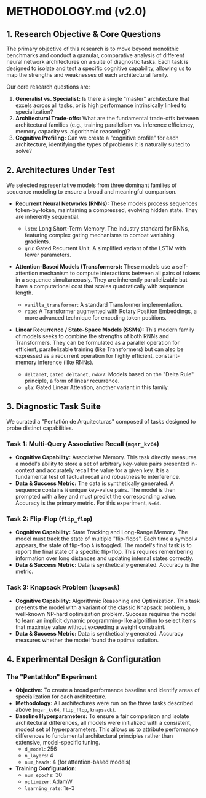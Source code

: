 # METHODOLOGY.md (v2.0)

## 1. Research Objective & Core Questions

The primary objective of this research is to move beyond monolithic benchmarks and conduct a granular, comparative analysis of different neural network architectures on a suite of diagnostic tasks. Each task is designed to isolate and test a specific cognitive capability, allowing us to map the strengths and weaknesses of each architectural family.

Our core research questions are:
1.  **Generalist vs. Specialist:** Is there a single "master" architecture that excels across all tasks, or is high performance intrinsically linked to specialization?
2.  **Architectural Trade-offs:** What are the fundamental trade-offs between architectural families (e.g., training parallelism vs. inference efficiency, memory capacity vs. algorithmic reasoning)?
3.  **Cognitive Profiling:** Can we create a "cognitive profile" for each architecture, identifying the types of problems it is naturally suited to solve?

## 2. Architectures Under Test

We selected representative models from three dominant families of sequence modeling to ensure a broad and meaningful comparison.

*   **Recurrent Neural Networks (RNNs):** These models process sequences token-by-token, maintaining a compressed, evolving hidden state. They are inherently sequential.
    *   `lstm`: Long Short-Term Memory. The industry standard for RNNs, featuring complex gating mechanisms to combat vanishing gradients.
    *   `gru`: Gated Recurrent Unit. A simplified variant of the LSTM with fewer parameters.

*   **Attention-Based Models (Transformers):** These models use a self-attention mechanism to compute interactions between all pairs of tokens in a sequence simultaneously. They are inherently parallelizable but have a computational cost that scales quadratically with sequence length.
    *   `vanilla_transformer`: A standard Transformer implementation.
    *   `rope`: A Transformer augmented with Rotary Position Embeddings, a more advanced technique for encoding token positions.

*   **Linear Recurrence / State-Space Models (SSMs):** This modern family of models seeks to combine the strengths of both RNNs and Transformers. They can be formulated as a parallel operation for efficient, parallelizable training (like Transformers) but can also be expressed as a recurrent operation for highly efficient, constant-memory inference (like RNNs).
    *   `deltanet`, `gated_deltanet`, `rwkv7`: Models based on the "Delta Rule" principle, a form of linear recurrence.
    *   `gla`: Gated Linear Attention, another variant in this family.

## 3. Diagnostic Task Suite

We curated a "Pentatlón de Arquitecturas" composed of tasks designed to probe distinct capabilities.

### Task 1: Multi-Query Associative Recall (`mqar_kv64`)
*   **Cognitive Capability:** Associative Memory. This task directly measures a model's ability to store a set of arbitrary key-value pairs presented in-context and accurately recall the value for a given key. It is a fundamental test of factual recall and robustness to interference.
*   **Data & Success Metric:** The data is synthetically generated. A sequence contains `N` unique key-value pairs. The model is then prompted with a key and must predict the corresponding value. Accuracy is the primary metric. For this experiment, `N=64`.

### Task 2: Flip-Flop (`flip_flop`)
*   **Cognitive Capability:** State Tracking and Long-Range Memory. The model must track the state of multiple "flip-flops". Each time a symbol `A` appears, the state of flip-flop `A` is toggled. The model's final task is to report the final state of a specific flip-flop. This requires remembering information over long distances and updating internal states correctly.
*   **Data & Success Metric:** Data is synthetically generated. Accuracy is the metric.

### Task 3: Knapsack Problem (`knapsack`)
*   **Cognitive Capability:** Algorithmic Reasoning and Optimization. This task presents the model with a variant of the classic Knapsack problem, a well-known NP-hard optimization problem. Success requires the model to learn an implicit dynamic programming-like algorithm to select items that maximize value without exceeding a weight constraint.
*   **Data & Success Metric:** Data is synthetically generated. Accuracy measures whether the model found the optimal solution.

## 4. Experimental Design & Configuration

### The "Pentathlon" Experiment
*   **Objective:** To create a broad performance baseline and identify areas of specialization for each architecture.
*   **Methodology:** All architectures were run on the three tasks described above (`mqar_kv64`, `flip_flop`, `knapsack`).
*   **Baseline Hyperparameters:** To ensure a fair comparison and isolate architectural differences, all models were initialized with a consistent, modest set of hyperparameters. This allows us to attribute performance differences to fundamental architectural principles rather than extensive, model-specific tuning.
    *   `d_model`: 256
    *   `n_layers`: 4
    *   `num_heads`: 4 (for attention-based models)
*   **Training Configuration:**
    *   `num_epochs`: 30
    *   `optimizer`: AdamW
    *   `learning_rate`: 1e-3
